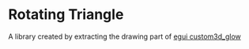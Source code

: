 # Rotating Triangle

A library created by extracting the drawing part of [egui custom3d_glow](https://github.com/emilk/egui.git)
